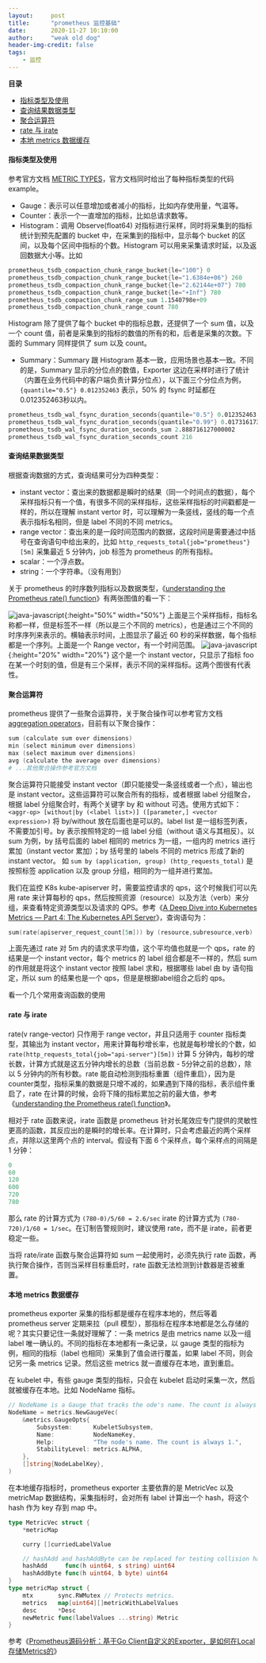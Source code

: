 ```yaml
---
layout:     post
title:      "prometheus 监控基础"
date:       2020-11-27 10:10:00
author:     "weak old dog"
header-img-credit: false
tags:
    - 监控
---
```


**目录**
- [指标类型及使用](#指标类型及使用)
- [查询结果数据类型](#查询结果数据类型)
- [聚合运算符](#聚合运算符)
- [rate 与 irate](#rate-与-irate)
- [本地 metrics 数据缓存](#本地-metrics-数据缓存)

#### 指标类型及使用
参考官方文档 [METRIC TYPES](https://prometheus.io/docs/concepts/metric_types/)，官方文档同时给出了每种指标类型的代码 example。
* Gauge：表示可以任意增加或者减小的指标，比如内存使用量，气温等。
* Counter：表示一个一直增加的指标，比如总请求数等。
* Histogram：调用 Observe(float64) 对指标进行采样，同时将采集到的指标统计到预先配置的 bucket 中，在采集到的指标中，显示每个 bucket 的区间，以及每个区间中指标的个数。Histogram 可以用来采集请求时延，以及返回数据大小等。比如
```s
prometheus_tsdb_compaction_chunk_range_bucket{le="100"} 0
prometheus_tsdb_compaction_chunk_range_bucket{le="1.6384e+06"} 260
prometheus_tsdb_compaction_chunk_range_bucket{le="2.62144e+07"} 780
prometheus_tsdb_compaction_chunk_range_bucket{le="+Inf"} 780
prometheus_tsdb_compaction_chunk_range_sum 1.1540798e+09
prometheus_tsdb_compaction_chunk_range_count 780
```
Histogram 除了提供了每个 bucket 中的指标总数，还提供了一个 sum 值，以及一个 count 值，前者是采集到的指标的数值的所有的和，后者是采集的次数。下面的 Summary 同样提供了 sum 以及 count。

* Summary：Summary 跟 Histogram 基本一致，应用场景也基本一致。不同的是，Summary 显示的分位点的数值，Exporter 这边在采样时进行了统计（内置在业务代码中的客户端负责计算分位点），以下面三个分位点为例，`{quantile="0.5"} 0.012352463` 表示，50% 的 fsync 时延都在0.012352463秒以内。
```s
prometheus_tsdb_wal_fsync_duration_seconds{quantile="0.5"} 0.012352463
prometheus_tsdb_wal_fsync_duration_seconds{quantile="0.99"} 0.017316173
prometheus_tsdb_wal_fsync_duration_seconds_sum 2.888716127000002
prometheus_tsdb_wal_fsync_duration_seconds_count 216
```

#### 查询结果数据类型
根据查询数据的方式，查询结果可分为四种类型：
* instant vector：查出来的数据都是瞬时的结果（同一个时间点的数据），每个采样指标只有一个值，有很多不同的采样指标，这些采样指标的时间戳都是一样的，所以在理解 instant vertor 时，可以理解为一条竖线，竖线的每一个点表示指标名相同，但是 label 不同的不同 metrics。
* range vector：查出来的是一段时间范围内的数据，这段时间是需要通过中括号在查询语句中给出来的，比如 `http_requests_total{job="prometheus"}[5m]` 采集最近 5 分钟内，job 标签为 prometheus 的所有指标。
* scalar：一个浮点数。
* string：一个字符串。（没有用到）

关于 prometheus 的时序数列指标以及数据类型，《[understanding the Prometheus rate() function](https://www.metricfire.com/blog/understanding-the-prometheus-rate-function/)》有两张图值的看一下：

![java-javascript](/img/in-post/monitor/prometheus_range.png){:height="50%" width="50%"}
上面是三个采样指标，指标名称都一样，但是标签不一样（所以是三个不同的 metrics），也是通过三个不同的时序序列来表示的。横轴表示时间，上图显示了最近 60 秒的采样数据，每个指标都是一个序列。上面是一个 Range vector，有一个时间范围。
![java-javascript](/img/in-post/monitor/prometheus_instant.png){:height="20%" width="20%"}
这个是一个 instant vector，只显示了指标 foo 在某一个时刻的值，但是有三个采样，表示不同的采样指标。这两个图很有代表性。

#### 聚合运算符
prometheus 提供了一些聚合运算符，关于聚合操作可以参考官方文档 [aggregation operators](https://prometheus.io/docs/prometheus/latest/querying/operators/#aggregation-operators)，目前有以下聚合操作：
```s
sum (calculate sum over dimensions)
min (select minimum over dimensions)
max (select maximum over dimensions)
avg (calculate the average over dimensions)
# ...其他聚合操作参考官方文档
```
聚合运算符只能接受 instant vector（即只能接受一条竖线或者一个点），输出也是 instant vector。这些运算符可以聚合所有的指标，或者根据 label 分组聚合，根据 label 分组聚合时，有两个关键字 by 和 without 可选。使用方式如下：
`<aggr-op> [without|by (<label list>)] ([parameter,] <vector expression>)`
将 by/without 放在后面也是可以的。label list 是一组标签列表，不需要加引号。by 表示按照特定的一组 label 分组（without 语义与其相反）。以 sum 为例，by 括号后面的 label 相同的 metrics 为一组，一组内的 metrics 进行累加（instant vector 累加）；by 括号里的 labels 不同的 metrics 形成了新的 instant vector。 
如 `sum by (application, group) (http_requests_total)` 是按照标签 application 以及 group 分组，相同的为一组并进行累加。

我们在监控 K8s kube-apiserver 时，需要监控请求的 qps，这个时候我们可以先用 rate 来计算每秒的 qps，然后按照资源（resource）以及方法（verb）来分组，来查看特定资源类型以及请求的 QPS。参考《[A Deep Dive into Kubernetes Metrics — Part 4: The Kubernetes API Server](https://blog.freshtracks.io/a-deep-dive-into-kubernetes-metrics-part-4-the-kubernetes-api-server-72f1e1210770)》，查询语句为：
```s
sum(rate(apiserver_request_count[5m])) by (resource,subresource,verb)
```
上面先通过 rate 对 5m 内的请求求平均值，这个平均值也就是一个 qps，rate 的结果是一个 instant vector，每个 metrics 的 label 组合都是不一样的，然后 sum 的作用就是将这个 instant vector 按照 label 求和，根据哪些 label 由 by 语句指定，所以 sum 的结果也是一个 qps，但是是根据label组合之后的 qps。

看一个几个常用查询函数的使用
#### rate 与 irate
rate(v range-vector) 只作用于 range vector，并且只适用于 counter 指标类型，其输出为 instant vector，用来计算每秒增长率，也就是每秒增长的个数，如 `rate(http_requests_total{job="api-server"}[5m])`
计算 5 分钟内，每秒的增长数，计算方式就是这五分钟内增长的总数（当前总数 - 5分钟之前的总数），除以 5 分钟内的所有秒数。rate 能自动检测到指标重置（组件重启），因为是counter类型，指标采集的数据是只增不减的，如果遇到下降的指标，表示组件重启了，rate 在计算的时候，会将下降的指标累加之前的最大值，参考《[understanding the Prometheus rate() function](https://www.metricfire.com/blog/understanding-the-prometheus-rate-function/)》。

相对于 rate 函数来说，irate 函数是 prometheus 针对长尾效应专门提供的灵敏性更高的函数，其反应出的是瞬时的增长率。在计算时，只会考虑最近的两个采样点，并除以这里两个点的 interval。假设有下面 6 个采样点，每个采样点的间隔是 1 分钟：
```s
0
60
120
600
720
780
```
那么 rate 的计算方式为 `(780-0)/5/60 = 2.6/sec` irate 的计算方式为 `(780-720)/1/60 = 1/sec`。在订制告警规则时，建议使用 rate，而不是 irate，前者更稳定一些。

当将 rate/irate 函数与聚合运算符如 sum 一起使用时，必须先执行 rate 函数，再执行聚合操作，否则当采样目标重启时，rate 函数无法检测到计数器是否被重置。

#### 本地 metrics 数据缓存
prometheus exporter 采集的指标都是缓存在程序本地的，然后等着 prometheus server 定期来拉（pull 模型），那指标在程序本地都是怎么存储的呢？其实只要记住一条就好理解了：一条 metrics 是由 metrics name 以及一组 label 唯一确认的。不同的指标在本地都有一条记录，以 gauge 类型的指标为例，相同的指标（label 也相同）采集到了值会进行覆盖，如果 label 不同，则会记另一条 metrics 记录。然后这些 metrics 就一直缓存在本地，直到重启。

在 kubelet 中，有些 gauge 类型的指标，只会在 kubelet 启动时采集一次，然后就被缓存在本地。比如 NodeName 指标。
```go
// NodeName is a Gauge that tracks the ode's name. The count is always 1.
NodeName = metrics.NewGaugeVec(
	&metrics.GaugeOpts{
		Subsystem:      KubeletSubsystem,
		Name:           NodeNameKey,
		Help:           "The node's name. The count is always 1.",
		StabilityLevel: metrics.ALPHA,
	},
	[]string{NodeLabelKey},
)
```
在本地缓存指标时，prometheus exporter 主要依靠的是 MetricVec 以及 metricMap 数据结构，采集指标时，会对所有 label 计算出一个 hash，将这个 hash 作为 key 存到 map 中。
```go
type MetricVec struct {
	*metricMap

	curry []curriedLabelValue

	// hashAdd and hashAddByte can be replaced for testing collision handling.
	hashAdd     func(h uint64, s string) uint64
	hashAddByte func(h uint64, b byte) uint64
}
type metricMap struct {
	mtx       sync.RWMutex // Protects metrics.
	metrics   map[uint64][]metricWithLabelValues
	desc      *Desc
	newMetric func(labelValues ...string) Metric
}
```

参考《[Prometheus源码分析：基于Go Client自定义的Exporter，是如何在Local存储Metrics的](https://cloud.tencent.com/developer/article/1778616)》
